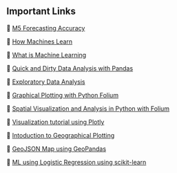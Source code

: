 ## Important Links

📌 [M5 Forecasting Accuracy](https://www.kaggle.com/c/m5-forecasting-accuracy/overview/prizes)

📌 [How Machines Learn](https://www.youtube.com/watch?v=R9OHn5ZF4Uo)

📌 [What is Machine Learning](https://www.youtube.com/watch?v=f_uwKZIAeM0&t=3s)

📌 [Quick and Dirty Data Analysis with Pandas](https://machinelearningmastery.com/quick-and-dirty-data-analysis-with-pandas/)

📌 [Exploratory Data Analysis](https://machinelearningmastery.com/understand-problem-get-better-results-using-exploratory-data-analysis/)

📌 [Graphical Plotting with Python Folium](https://medium.com/@madhuramiah/geographic-plotting-with-python-folium-2f235cc167b7)

📌 [Spatial Visualization and Analysis in Python with Folium](https://towardsdatascience.com/data-101s-spatial-visualizations-and-analysis-in-python-with-folium-39730da2adf)

📌 [Visualization tutorial using Plotly](https://www.kaggle.com/thebrownviking20/intermediate-visualization-tutorial-using-plotly)

📌 [Intoduction to Geographical Plotting](https://towardsdatascience.com/intro-to-geographical-plotting-237f59fec735)

📌 [GeoJSON Map using GeoPandas](https://medium.com/@h4k1m0u/plot-a-geojson-map-using-geopandas-be89e7a0b93b)

📌 [ML using Logistic Regression using scikit-learn](https://medium.com/@kbrook10/day-10-machine-learning-using-logisticregression-with-scikit-learn-99316e6589cd)
